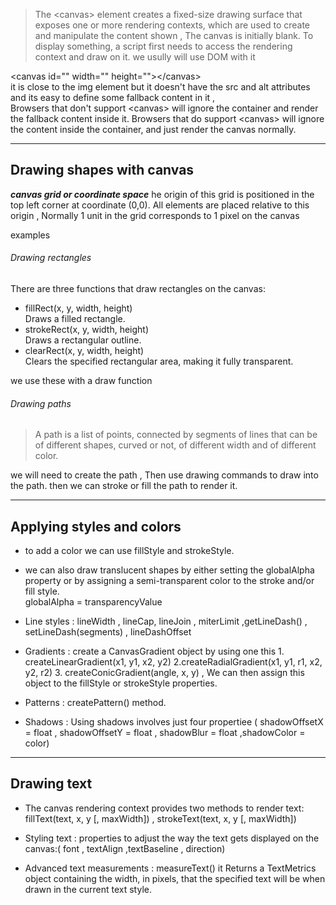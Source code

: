 > The &lt;canvas> element creates a fixed-size drawing surface that exposes one or more rendering contexts, which are used to create and manipulate the content shown , The canvas is initially blank. To display something, a script first needs to access the rendering context and draw on it. 
we usully will use DOM with it    

&lt;canvas id="" width="" height="">&lt;/canvas>    
it is close to the img element but it doesn't have the src and alt attributes  and its  easy to define some fallback content in it ,     
Browsers that don't support &lt;canvas> will ignore the container and render the fallback content inside it. Browsers that do support &lt;canvas> will ignore the content inside the container, and just render the canvas normally.   
- - - 
## Drawing shapes with canvas
 
***canvas grid or coordinate space*** he origin of this grid is positioned in the top left corner at coordinate (0,0). All elements are placed relative to this origin , Normally 1 unit in the grid corresponds to 1 pixel on the canvas  

examples 

###### Drawing rectangles

There are three functions that draw rectangles on the canvas:   

* fillRect(x, y, width, height)    
Draws a filled rectangle.    
* strokeRect(x, y, width, height)    
Draws a rectangular outline.    
* clearRect(x, y, width, height)    
Clears the specified rectangular area, making it fully transparent.  

we use these with a draw function     

###### Drawing paths
> A path is a list of points, connected by segments of lines that can be of different shapes, curved or not, of different width and of different color.     
 
we will need to create the path ,  Then use drawing commands to draw into the path.
then we can stroke or fill the path to render it.    
- - - 
## Applying styles and colors
 
* to add a color we can use fillStyle and strokeStyle.    

* we can also draw translucent shapes  by either setting the globalAlpha property or by assigning a semi-transparent color to the stroke and/or fill style.    
globalAlpha = transparencyValue   

* Line styles : lineWidth , lineCap, lineJoin , miterLimit ,getLineDash() , setLineDash(segments) , lineDashOffset 

* Gradients :   create a CanvasGradient object by using one this 1. createLinearGradient(x1, y1, x2, y2)  2.createRadialGradient(x1, y1, r1, x2, y2, r2)  3. createConicGradient(angle, x, y) , We can then assign this object to the fillStyle or strokeStyle properties.

* Patterns : createPattern() method.
* Shadows : Using shadows involves just four propertiee ( shadowOffsetX = float
 , shadowOffsetY = float , shadowBlur = float ,shadowColor = color)   
- - - 
## Drawing text  

* The canvas rendering context provides two methods to render text:
fillText(text, x, y [, maxWidth]) , strokeText(text, x, y [, maxWidth])  

* Styling text : properties to adjust the way the text gets displayed on the canvas:(
font , textAlign ,textBaseline , direction) 

* Advanced text measurements  : measureText() it Returns a TextMetrics object containing the width, in pixels, that the specified text will be when drawn in the current text style.   

